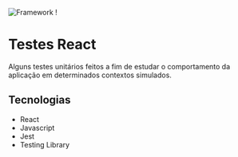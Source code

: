 
![Framework !](https://img.shields.io/badge/-React-1976D2.svg)
# Testes React
Alguns testes unitários feitos a fim de estudar o comportamento da aplicação em determinados contextos simulados. 

## Tecnologias
* React
* Javascript 
* Jest
* Testing Library